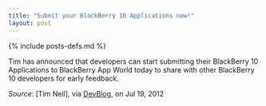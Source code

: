 ```yaml
---
title: "Submit your BlackBerry 10 Applications now!"
layout: post
---
```

{% include posts-defs.md %}

Tim has announced that developers can start submitting their BlackBerry 10 Applications to
BlackBerry App World today to share with other BlackBerry 10 developers for early feedback.

_Source_: [Tim Neil], via [DevBlog](http://devblog.blackberry.com/2012/07/blackberry-10-beta-sdk-updates/), on Jul 19, 2012
